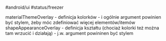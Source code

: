 #android/ui 
#status/freezer 

materialThemeOverlay - definicja kolorków - i ogólnie argument powinien być stylem, żeby móc zdefiniować więcej elementów/itemów
shapeAppearanceOverlay - definicja kształtu (chociaż kolorki też można tam wrzucić i działają) -  j.w. argument powininen być stylem